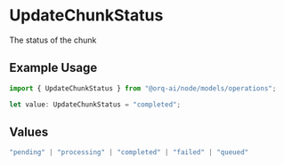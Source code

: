 # UpdateChunkStatus

The status of the chunk

## Example Usage

```typescript
import { UpdateChunkStatus } from "@orq-ai/node/models/operations";

let value: UpdateChunkStatus = "completed";
```

## Values

```typescript
"pending" | "processing" | "completed" | "failed" | "queued"
```